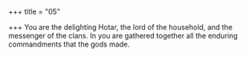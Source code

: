 +++
title = "05"

+++
You are the delighting Hotar, the lord of the household, and the  messenger of the clans.
In you are gathered together all the enduring commandments that the  gods made.